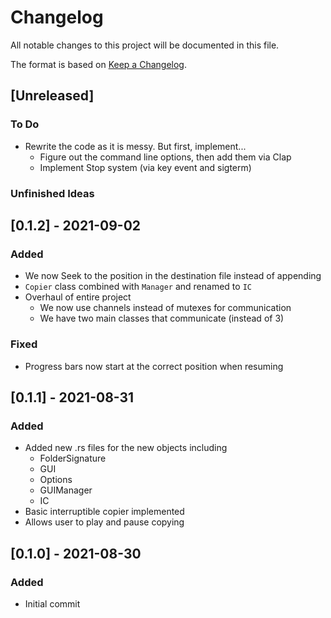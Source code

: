 # Changelog
All notable changes to this project will be documented in this file.

The format is based on [Keep a Changelog](https://keepachangelog.com/en/1.0.0/).

## [Unreleased]
### To Do
- Rewrite the code as it is messy. But first, implement...
  - Figure out the command line options, then add them via Clap
  - Implement Stop system (via key event and sigterm) 

### Unfinished Ideas

## [0.1.2] - 2021-09-02
### Added
- We now Seek to the position in the destination file instead of appending
- `Copier` class combined with `Manager` and renamed to `IC`
- Overhaul of entire project
  - We now use channels instead of mutexes for communication
  - We have two main classes that communicate (instead of 3)

### Fixed
- Progress bars now start at the correct position when resuming

## [0.1.1] - 2021-08-31
### Added
- Added new .rs files for the new objects including
  - FolderSignature
  - GUI
  - Options
  - GUIManager
  - IC
- Basic interruptible copier implemented    
- Allows user to play and pause copying

## [0.1.0] - 2021-08-30
### Added
- Initial commit